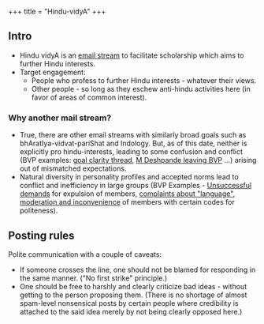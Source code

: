 +++
title = "Hindu-vidyA"
+++

## Intro
- Hindu vidyA is an [email stream](https://groups.google.com/g/hindu-vidya/) to facilitate scholarship which aims to further Hindu interests. 
- Target engagement:
  - People who profess to further Hindu interests - whatever their views.
  - Other people - so long as they eschew anti-hindu activities here (in favor of areas of common interest).

### Why another mail stream?
- True, there are other email streams with similarly broad goals such as bhAratIya-vidvat-pariShat and Indology. But, as of this date, neither is explicitly pro hindu-interests, leading to some confusion and conflict (BVP examples: [goal clarity thread](https://groups.google.com/g/bvparishat/c/wcbrBGchR-E), [M Deshpande leaving BVP](https://groups.google.com/g/bvparishat/c/m0WsHOqu39M/m/d7ky6VRMAAAJ) ...) arising out of mismatched expectations. 
- Natural diversity in personality profiles and accepted norms lead to conflict and inefficiency in large groups (BVP Examples - [Unsuccessful demands](https://groups.google.com/g/bvparishat/c/m0WsHOqu39M/m/o_4SEVlVAAAJ) for expulsion of members, [complaints about "language"](https://groups.google.com/g/bvparishat/c/m0WsHOqu39M/m/cA7bwBJUAAAJ), [moderation and inconvenience](https://groups.google.com/g/bvparishat/c/Oa1JM_7ppE4/m/n9GxUBjfAAAJ) of members with certain codes for politeness).

## Posting rules
Polite communication with a couple of caveats:

- If someone crosses the line, one should not be blamed for responding in the same manner. ("No first strike" principle.)
- One should be free to harshly and clearly criticize bad ideas - without getting to the person proposing them. (There is no shortage of almost spam-level nonsensical posts by certain people where credibility is attached to the said idea merely by not being clearly opposed here.)